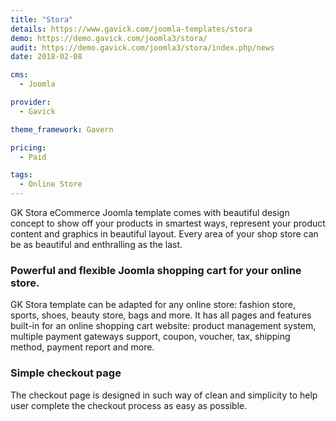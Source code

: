 ```yaml
---
title: "Stora"
details: https://www.gavick.com/joomla-templates/stora
demo: https://demo.gavick.com/joomla3/stora/
audit: https://demo.gavick.com/joomla3/stora/index.php/news
date: 2018-02-08

cms: 
  - Joomla

provider:
  - Gavick

theme_framework: Gavern

pricing:
  - Paid

tags:
  - Online Store
---
```


GK Stora eCommerce Joomla template comes with beautiful design concept to show off your products in smartest ways, represent your product content and graphics in beautiful layout. Every area of your shop store can be as beautiful and enthralling as the last.

### Powerful and flexible Joomla shopping cart for your online store.

GK Stora template can be adapted for any online store: fashion store, sports, shoes, beauty store, bags and more. It has all pages and features built-in for an online shopping cart website: product management system, multiple payment gateways support, coupon, voucher, tax, shipping method, payment report and more.

### Simple checkout page

The checkout page is designed in such way of clean and simplicity to help user complete the checkout process as easy as possible.
